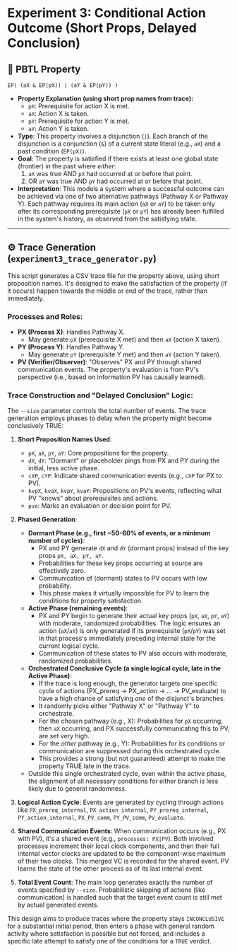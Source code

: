 # Experiment 3: Conditional Action Outcome (Short Props, Delayed Conclusion)

## 🎯 PBTL Property

`EP( (aX & EP(pX)) | (aY & EP(pY)) )`

* **Property Explanation (using short prop names from trace):**
    * `pX`: Prerequisite for action X is met.
    * `aX`: Action X is taken.
    * `pY`: Prerequisite for action Y is met.
    * `aY`: Action Y is taken.
* **Type**: This property involves a disjunction (`|`). Each branch of the disjunction is a conjunction (`&`) of a current state literal (e.g., `aX`) and a past condition (`EP(pX)`).
* **Goal**: The property is satisfied if there exists at least one global state (frontier) in the past where *either*:
    1.  `aX` was true AND `pX` had occurred at or before that point.
    2.  OR `aY` was true AND `pY` had occurred at or before that point.
* **Interpretation**: This models a system where a successful outcome can be achieved via one of two alternative pathways (Pathway X or Pathway Y). Each pathway requires its main action (`aX` or `aY`) to be taken only after its corresponding prerequisite (`pX` or `pY`) has already been fulfilled in the system's history, as observed from the satisfying state.

---

## ⚙️ Trace Generation (`experiment3_trace_generator.py`)

This script generates a CSV trace file for the property above, using short proposition names. It's designed to make the satisfaction of the property (if it occurs) happen towards the middle or end of the trace, rather than immediately.

### Processes and Roles:

* **PX (Process X)**: Handles Pathway X.
    * May generate `pX` (prerequisite X met) and then `aX` (action X taken).
* **PY (Process Y)**: Handles Pathway Y.
    * May generate `pY` (prerequisite Y met) and then `aY` (action Y taken).
* **PV (Verifier/Observer)**: "Observes" PX and PY through shared communication events. The property's evaluation is from PV's perspective (i.e., based on information PV has causally learned).

### Trace Construction and "Delayed Conclusion" Logic:

The `--size` parameter controls the total number of events. The trace generation employs phases to delay when the property might become conclusively TRUE:

1.  **Short Proposition Names Used**:
    * `pX`, `aX`, `pY`, `aY`: Core propositions for the property.
    * `dX`, `dY`: "Dormant" or placeholder pings from PX and PY during the initial, less active phase.
    * `cXP`, `cYP`: Indicate shared communication events (e.g., `cXP` for PX to PV).
    * `kvpX`, `kvaX`, `kvpY`, `kvaY`: Propositions on PV's events, reflecting what PV "knows" about prerequisites and actions.
    * `pve`: Marks an evaluation or decision point for PV.

2.  **Phased Generation**:
    * **Dormant Phase (e.g., first ~50-60% of events, or a minimum number of cycles)**:
        * PX and PY generate `dX` and `dY` (dormant props) instead of the key props `pX, aX, pY, aY`.
        * Probabilities for these key props occurring at source are effectively zero.
        * Communication of (dormant) states to PV occurs with low probability.
        * This phase makes it virtually impossible for PV to learn the conditions for property satisfaction.
    * **Active Phase (remaining events)**:
        * PX and PY begin to generate their actual key props (`pX`, `aX`, `pY`, `aY`) with moderate, randomized probabilities. The logic ensures an action (`aX`/`aY`) is only generated if its prerequisite (`pX`/`pY`) was set in that process's immediately preceding internal state for the current logical cycle.
        * Communication of these states to PV also occurs with moderate, randomized probabilities.
    * **Orchestrated Conclusive Cycle (a single logical cycle, late in the Active Phase)**:
        * If the trace is long enough, the generator targets one specific cycle of actions (PX_prereq -> PX_action -> ... -> PV_evaluate) to have a high chance of satisfying *one* of the disjunct's branches.
        * It randomly picks either "Pathway X" or "Pathway Y" to orchestrate.
        * For the chosen pathway (e.g., X): Probabilities for `pX` occurring, then `aX` occurring, and PX successfully communicating this to PV, are set very high.
        * For the *other* pathway (e.g., Y): Probabilities for its conditions or communication are suppressed during this orchestrated cycle.
        * This provides a strong (but not guaranteed) attempt to make the property TRUE late in the trace.
    * Outside this single orchestrated cycle, even within the active phase, the alignment of all necessary conditions for either branch is less likely due to general randomness.

3.  **Logical Action Cycle**: Events are generated by cycling through actions like `PX_prereq_internal`, `PX_action_internal`, `PY_prereq_internal`, `PY_action_internal`, `PX_PV_comm`, `PY_PV_comm`, `PV_evaluate`.
4.  **Shared Communication Events**: When communication occurs (e.g., PX with PV), it's a shared event (e.g., `processes: PX|PV`). Both involved processes increment their local clock components, and then their full internal vector clocks are updated to be the component-wise maximum of their two clocks. This merged VC is recorded for the shared event. PV learns the state of the other process as of its last internal event.
5.  **Total Event Count**: The main loop generates exactly the number of events specified by `--size`. Probabilistic skipping of actions (like communication) is handled such that the target event count is still met by actual generated events.

This design aims to produce traces where the property stays `INCONCLUSIVE` for a substantial initial period, then enters a phase with general random activity where satisfaction is possible but not forced, and includes a specific late attempt to satisfy one of the conditions for a `TRUE` verdict.